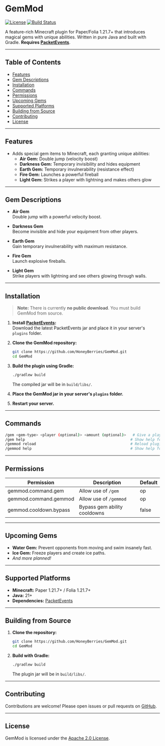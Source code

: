 # GemMod

[![License](https://img.shields.io/badge/License-Apache%202.0-blue.svg)](LICENSE)
[![Build Status](https://img.shields.io/badge/Build-Passing-brightgreen.svg)](https://github.com/HoneyBerries/GemMod/actions)

A feature-rich Minecraft plugin for Paper/Folia 1.21.7+ that introduces magical gems with unique abilities. Written in pure Java and built with Gradle. **Requires [PacketEvents](https://modrinth.com/plugin/packetevents)**.

---

## Table of Contents

- [Features](#features)
- [Gem Descriptions](#gem-descriptions)
- [Installation](#installation)
- [Commands](#commands)
- [Permissions](#permissions)
- [Upcoming Gems](#upcoming-gems)
- [Supported Platforms](#supported-platforms)
- [Building from Source](#building-from-source)
- [Contributing](#contributing)
- [License](#license)

---

## Features

- Adds special gem items to Minecraft, each granting unique abilities:
  - **Air Gem:** Double jump (velocity boost)
  - **Darkness Gem:** Temporary invisibility and hides equipment
  - **Earth Gem:** Temporary invulnerability (resistance effect)
  - **Fire Gem:** Launches a powerful fireball
  - **Light Gem:** Strikes a player with lightning and makes others glow

---

## Gem Descriptions

- **Air Gem**  
  Double jump with a powerful velocity boost.

- **Darkness Gem**  
  Become invisible and hide your equipment from other players.

- **Earth Gem**  
  Gain temporary invulnerability with maximum resistance.

- **Fire Gem**  
  Launch explosive fireballs.

- **Light Gem**  
  Strike players with lightning and see others glowing through walls.

---

## Installation

> **Note:** There is currently **no public download**. You must build GemMod from source.

1. **Install [PacketEvents](https://modrinth.com/plugin/packetevents):**  
   Download the latest PacketEvents jar and place it in your server's `plugins` folder.

2. **Clone the GemMod repository:**
   ```sh
   git clone https://github.com/HoneyBerries/GemMod.git
   cd GemMod
   ```

3. **Build the plugin using Gradle:**
   ```sh
   ./gradlew build
   ```
   The compiled jar will be in `build/libs/`.

4. **Place the GemMod jar in your server's `plugins` folder.**

5. **Restart your server.**

---

## Commands

```sh
/gem <gem-type> <player (optional)> <amount (optional)>   # Give a player a specific gem
/gem help                                                # Show help for /gem
/gemmod reload                                           # Reload plugin configuration and recipes
/gemmod help                                             # Show help for /gemmod
```

---

## Permissions

| Permission                | Description                                 | Default |
|---------------------------|---------------------------------------------|---------|
| gemmod.command.gem        | Allow use of `/gem`                         | op      |
| gemmod.command.gemmod     | Allow use of `/gemmod`                      | op      |
| gemmod.cooldown.bypass    | Bypass gem ability cooldowns                | false   |

---

## Upcoming Gems

- **Water Gem:** Prevent opponents from moving and swim insanely fast.
- **Ice Gem:** Freeze players and create ice paths.
- *And more planned!*

---

## Supported Platforms

- **Minecraft:** Paper 1.21.7+ / Folia 1.21.7+
- **Java:** 21+
- **Dependencies:** [PacketEvents](https://modrinth.com/plugin/packetevents)

---

## Building from Source

1. **Clone the repository:**
   ```sh
   git clone https://github.com/HoneyBerries/GemMod.git
   cd GemMod
   ```

2. **Build with Gradle:**
   ```sh
   ./gradlew build
   ```
   The plugin jar will be in `build/libs/`.

---

## Contributing

Contributions are welcome! Please open issues or pull requests on [GitHub](https://github.com/HoneyBerries/GemMod).

---

## License

GemMod is licensed under the [Apache 2.0 License](LICENSE).

